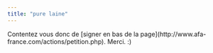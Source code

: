 ```yaml
---
title: "pure laine"
---
```


Contentez vous donc de [signer en bas de la page](http://www.afa-
france.com/actions/petition.php). Merci. :)

